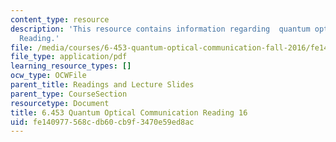 ```yaml
---
content_type: resource
description: 'This resource contains information regarding  quantum optical communication:
  Reading.'
file: /media/courses/6-453-quantum-optical-communication-fall-2016/fe140977568cdb60cb9f3470e59ed8ac_MIT6_453F16_Lect16_Notes.pdf
file_type: application/pdf
learning_resource_types: []
ocw_type: OCWFile
parent_title: Readings and Lecture Slides
parent_type: CourseSection
resourcetype: Document
title: 6.453 Quantum Optical Communication Reading 16
uid: fe140977-568c-db60-cb9f-3470e59ed8ac
---
```

